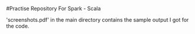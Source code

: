 #Practise Repository For Spark - Scala

'screenshots.pdf' in the main directory contains the sample output I got for the code.
